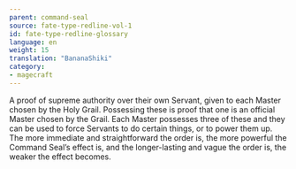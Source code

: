 ```yaml
---
parent: command-seal
source: fate-type-redline-vol-1
id: fate-type-redline-glossary
language: en
weight: 15
translation: "BananaShiki"
category:
- magecraft
---
```


A proof of supreme authority over their own Servant, given to each Master chosen by the Holy Grail. Possessing these is proof that one is an official Master chosen by the Grail. Each Master possesses three of these and they can be used to force Servants to do certain things, or to power them up. The more immediate and straightforward the order is, the more powerful the Command Seal’s effect is, and the longer-lasting and vague the order is, the weaker the effect becomes.
